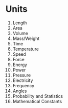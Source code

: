 # Units

1. Length
2. Area
3. Volume
4. Mass/Weight
5. Time
6. Temperature
7. Speed
8. Force
9. Energy
10. Power
11. Pressure
12. Electricity
13. Frequency
14. Angles
15. Probability and Statistics
16. Mathematical Constants